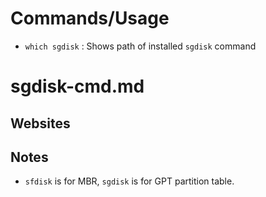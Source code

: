 # Commands/Usage

* `which sgdisk` : Shows path of installed `sgdisk` command

# sgdisk-cmd.md

## Websites

## Notes

* `sfdisk` is for MBR, `sgdisk` is for GPT partition table.
